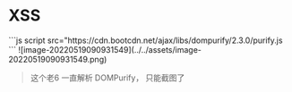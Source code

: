 <h1>XSS</h1>
```js
script src="https://cdn.bootcdn.net/ajax/libs/dompurify/2.3.0/purify.js
```
 ![image-20220519090931549](../../assets/image-20220519090931549.png)



> 这个老6 一直解析 DOMPurify， 只能截图了
